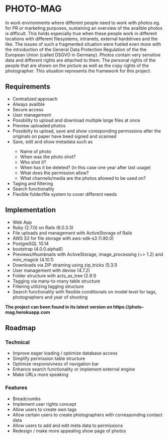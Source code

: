 # PHOTO-MAG
In work environments where different people need to work with photos eg. for PR or marketing purposes, sustaining an overview of the availble photos is difficult. This holds especially true when these people work in different locations with different filesystems, intranets, external harddrives and the like. The issues of such a fragmented situation were fueled even more with the introduction of the General Data Protection Regulation of the the European Union (called DSGVO in Germany). Photos contain very sensitive data and different rights are attached to them. The personal rights of the people that are shown on the picture as well as the copy rights of the photographer. This situation represents the framework for this project.

<h2> Requirements </h2>
    <ul>
        <li>Centralized approach </li>
        <li>Always availble </li>
        <li>Secure access </li>
        <li>User management </li>
        <li>Possbility to upload and download multiple large files at once </li>
        <li>Preview uploaded photos </li>
        <li>Possibilty to upload, save and show coresponding permssions after the originals on paper have beed signed and scanned </li>
        <li>Save, edit and show metadata such as </li>
            <ul>
                <li> Name of photo </li>
                <li> When was the photo shot? </li>
                <li> Who shot it? </li>
                <li> When has it be deleted? (in this case one year after last usage) </li>
                <li> What does the permission allow? </li>
                <li> What channels/media are the photos allowed to be used on? </li>
            </ul>
        <li> Taging and filtering </li>
        <li> Search functionality </li>
        <li> Flexible folder/file system to cover different needs </li>
    </ul>

<h2> Implementation </h2>
    <ul>
        <li> Web App </li>
        <li> Ruby (2.7.0) on Rails (6.0.3.3) </li>
        <li> File uploads and management with ActiveStorage of Rails </li>
        <li> AWS S3 for file storage with aws-sdk-s3 (1.80.0) </li>
        <li> PostgreSQL 10.14 </li>
        <li> bootstrap (4.0.0.alpha6) </li>
        <li> Previews/thumbnails with ActiveStorage, image_processing (~> 1.2) and mini_magick (4.10.1) </li>
        <li> Downloads via ZIP straming using zip_tricks (5.3.1) </li>
        <li> User management with devise (4.7.2) </li>
        <li> Folder structure with acts_as_tree (2.9.1) </li>
        <li> Tagging via many-to-many table structure </li>
        <li> Filtering utilizing tagging structure </li>
        <li> Search functionality with flexible conditionals on model level for tags, photographers and year of shooting </li>
    </ul>
    
<p><b>The project can been found in its latest version on https://photo-mag.herokuapp.com </p></b>

<h2> Roadmap </h2>

<h3> Technical </h3>
    <ul>
        <li> Improve eager loading / optimize database access </li>
        <li> Simplify permission table structure </li>
        <li> Optimize responsivness of navigation bar </li>
        <li> Enhance search functionality or implement external engine </li>
        <li> Make URLs more speaking </li>
    </ul>


<h3> Features </h3>
    <ul>
        <li> Breadcrumbs  </li>
        <li> Implement user rights concept </li>
        <li> Allow users to create own tags </li>
        <li> Allow certain users to create photographers with corresponding contact data </li>
        <li> Allow users to add and edit meta data to permissions </li>
        <li> Redesign / make more appealing show page of photos  </li>
    </ul>



